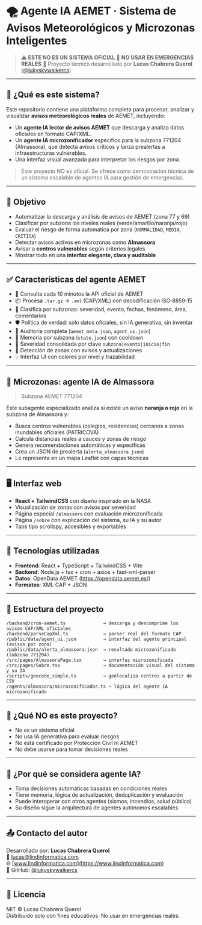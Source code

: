 # 🌪️ Agente IA AEMET · Sistema de Avisos Meteorológicos y Microzonas Inteligentes

> ⚠️ **ESTE NO ES UN SISTEMA OFICIAL**
> 🚫 **NO USAR EN EMERGENCIAS REALES**
> 🧪 Proyecto técnico desarrollado por **Lucas Chabrera Querol** ([@lukyskywalkercs](https://github.com/lukyskywalkercs))

---

## 🧠 ¿Qué es este sistema?

Este repositorio contiene una plataforma completa para procesar, analizar y visualizar **avisos meteorológicos reales** de AEMET, incluyendo:

- Un **agente IA lector de avisos AEMET** que descarga y analiza datos oficiales en formato CAP/XML.
- Un **agente IA microzonificador** específico para la subzona 771204 (Almassora), que detecta avisos críticos y lanza prealertas a infraestructuras vulnerables.
- Una interfaz visual avanzada para interpretar los riesgos por zona.

> Este proyecto NO es oficial. Se ofrece como demostración técnica de un sistema escalable de agentes IA para gestión de emergencias.

---

## 🎯 Objetivo

- Automatizar la descarga y análisis de avisos de AEMET (zona 77 y 69)
- Clasificar por subzona los niveles reales (verde/amarillo/naranja/rojo)
- Evaluar el riesgo de forma automática por zona (`NORMALIDAD`, `MEDIA`, `CRÍTICA`)
- Detectar avisos activos en microzonas como **Almassora**
- Avisar a **centros vulnerables** según criterios legales
- Mostrar todo en una **interfaz elegante, clara y auditable**

---

## ✅ Características del agente AEMET

- 🔁 Consulta cada 10 minutos la API oficial de AEMET
- 📦 Procesa `.tar.gz` → `.xml` (CAP/XML) con decodificación ISO‑8859‑15
- 🧠 Clasifica por subzonas: severidad, evento, fechas, fenómeno, área, comentarios
- 🛡️ Política de verdad: solo datos oficiales, sin IA generativa, sin inventar
- 🧾 Auditoría completa (`aemet_meta.json`, `agent_ui.json`)
- 💾 Memoria por subzona (`state.json`) con cooldown
- 🧮 Severidad consolidada por clave `subzona|evento|inicio|fin`
- 📍 Detección de zonas con avisos y actualizaciones
- 💡 Interfaz UI con colores por nivel y trazabilidad

---

## 📍 Microzonas: agente IA de Almassora

> Subzona AEMET 771204

Este subagente especializado analiza si existe un aviso **naranja o rojo** en la subzona de Almassora y:

- Busca centros vulnerables (colegios, residencias) cercanos a zonas inundables oficiales (PATRICOVA)
- Calcula distancias reales a cauces y zonas de riesgo
- Genera recomendaciones automáticas y específicas
- Crea un JSON de prealerta (`alerta_almassora.json`)
- Lo representa en un mapa Leaflet con capas técnicas

---

## 🖥️ Interfaz web

- **React + TailwindCSS** con diseño inspirado en la NASA
- Visualización de zonas con avisos por severidad
- Página especial `/almassora` con evaluación microzonificada
- Página `/sobre` con explicación del sistema, su IA y su autor
- Tabs tipo scrollspy, accesibles y exportables

---

## 🧱 Tecnologías utilizadas

- **Frontend**: React + TypeScript + TailwindCSS + Vite
- **Backend**: Node.js + tsx + cron + axios + fast-xml-parser
- **Datos**: OpenData AEMET (https://opendata.aemet.es/)
- **Formatos**: XML CAP + JSON

---

## 📂 Estructura del proyecto

```
/backend/cron-aemet.ts              → descarga y descomprime los avisos CAP/XML oficiales
/backend/parseCapXml.ts             → parser real del formato CAP
/public/data/agent_ui.json          → interfaz del agente principal (avisos por zona)
/public/data/alerta_almassora.json  → resultado microzonificado (subzona 771204)
/src/pages/AlmassoraPage.tsx        → interfaz microzonificada
/src/pages/Sobre.tsx                → documentación visual del sistema y su IA
/scripts/geocode_simple.ts          → geolocaliza centros a partir de CSV
/agents/almassora/microzonificador.ts → lógica del agente IA microzonificado
```

---

## 🚫 ¿Qué NO es este proyecto?

- No es un sistema oficial
- No usa IA generativa para evaluar riesgos
- No está certificado por Protección Civil ni AEMET
- No debe usarse para tomar decisiones reales

---

## 🧠 ¿Por qué se considera agente IA?

- Toma decisiones automáticas basadas en condiciones reales
- Tiene memoria, lógica de actualización, deduplicación y evaluación
- Puede interoperar con otros agentes (sismos, incendios, salud pública)
- Su diseño sigue la arquitectura de agentes autónomos escalables

---

## 📤 Contacto del autor

Desarrollado por: **Lucas Chabrera Querol**  
📧 lucas@lindinformatica.com  
🌐 [www.lindinformatica.com](https://www.lindinformatica.com)  
🐙 GitHub: [@lukyskywalkercs](https://github.com/lukyskywalkercs)

---

## 📖 Licencia

MIT © Lucas Chabrera Querol  
Distribuido solo con fines educativos. No usar en emergencias reales.